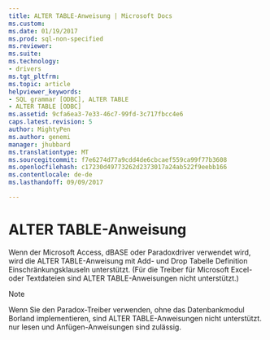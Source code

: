 ```yaml
---
title: ALTER TABLE-Anweisung | Microsoft Docs
ms.custom: 
ms.date: 01/19/2017
ms.prod: sql-non-specified
ms.reviewer: 
ms.suite: 
ms.technology:
- drivers
ms.tgt_pltfrm: 
ms.topic: article
helpviewer_keywords:
- SQL grammar [ODBC], ALTER TABLE
- ALTER TABLE [ODBC]
ms.assetid: 9cfa6ea3-7e33-46c7-99fd-3c717fbcc4e6
caps.latest.revision: 5
author: MightyPen
ms.author: genemi
manager: jhubbard
ms.translationtype: MT
ms.sourcegitcommit: f7e6274d77a9cdd4de6cbcaef559ca99f77b3608
ms.openlocfilehash: c17230d49773262d2373017a24ab522f9eebb166
ms.contentlocale: de-de
ms.lasthandoff: 09/09/2017

---
```

# <a name="alter-table-statement"></a>ALTER TABLE-Anweisung
Wenn der Microsoft Access, dBASE oder Paradoxdriver verwendet wird, wird die ALTER TABLE-Anweisung mit Add- und Drop Tabelle Definition Einschränkungsklauseln unterstützt. (Für die Treiber für Microsoft Excel- oder Textdateien sind ALTER TABLE-Anweisungen nicht unterstützt.)  
  
> [!NOTE]  
>  Wenn Sie den Paradox-Treiber verwenden, ohne das Datenbankmodul Borland implementieren, sind ALTER TABLE-Anweisungen nicht unterstützt. nur lesen und Anfügen-Anweisungen sind zulässig.

